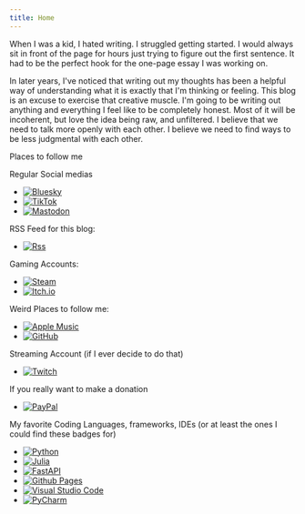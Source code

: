 ```yaml
---
title: Home
---
```


When I was a kid, I hated writing. I struggled getting started. I would always sit in front of the page for hours just trying to figure out the first sentence. It had to be the perfect hook for the one-page essay I was working on. 

In later years, I've noticed that writing out my thoughts has been a helpful way of understanding what it is exactly that I'm thinking or feeling. This blog is an excuse to exercise that creative muscle. I'm going to be writing out anything and everything I feel like to be completely honest. Most of it will be incoherent, but love the idea being raw, and unfiltered. I believe that we need to talk more openly with each other. I believe we need to find ways to be less judgmental with each other. 


Places to follow me 

Regular Social medias
- [![Bluesky](https://img.shields.io/badge/Bluesky-0285FF?style=plastic&logo=Bluesky&logoColor=white)](https://bsky.app/profile/tywhit91.bsky.social)
- [![TikTok](https://img.shields.io/badge/TikTok-%23000000.svg?style=plastic&logo=TikTok&logoColor=white)](https://www.tiktok.com/@whitomaker?_t=ZT-8vBha2bk3nW&_r=1)
- [![Mastodon](https://img.shields.io/badge/-MASTODON-%232B90D9?style=plastic&logo=mastodon&logoColor=white)](https://mastodon.online/@tywhit)

RSS Feed for this blog: 
- [![Rss](https://img.shields.io/badge/rss-F88900?style=plastic&logo=rss&logoColor=white)](https://img.shields.io/badge/rss-F88900?style=plastic&logo=rss&logoColor=white) 

Gaming Accounts: 
- [![Steam](https://img.shields.io/badge/steam-%23000000.svg?style=plastic&logo=steam&logoColor=white)](https://img.shields.io/badge/steam-%23000000.svg?style=plastic&logo=steam&logoColor=white)
- [![Itch.io](https://img.shields.io/badge/Itch-%23FF0B34.svg?style=plastic&logo=Itch.io&logoColor=white)](https://img.shields.io/badge/Itch-%23FF0B34.svg?style=plastic&logo=Itch.io&logoColor=white)

Weird Places to follow me: 
- [![Apple Music](https://img.shields.io/badge/Apple_Music-9933CC?style=plastic&logo=apple-music&logoColor=white)](https://img.shields.io/badge/Apple_Music-9933CC?style=plastic&logo=apple-music&logoColor=white)
- [![GitHub](https://img.shields.io/badge/github-%23121011.svg?style=plastic&logo=github&logoColor=white)](https://img.shields.io/badge/github-%23121011.svg?style=plastic&logo=github&logoColor=white)

Streaming Account (if I ever decide to do that) 
- [![Twitch](https://img.shields.io/badge/Twitch-9347FF?style=plastic&logo=twitch&logoColor=white)](https://img.shields.io/badge/Twitch-9347FF?style=plastic&logo=twitch&logoColor=white)

If you really want to make a donation
- [![PayPal](https://img.shields.io/badge/PayPal-00457C?style=plastic&logo=paypal&logoColor=white)](https://img.shields.io/badge/PayPal-00457C?style=plastic&logo=paypal&logoColor=white)

My favorite Coding Languages, frameworks, IDEs (or at least the ones I could find these badges for)
- [![Python](https://img.shields.io/badge/python-3670A0?style=plastic&logo=python&logoColor=ffdd54)](https://img.shields.io/badge/python-3670A0?style=plastic&logo=python&logoColor=ffdd54)
- [![Julia](https://img.shields.io/badge/-Julia-9558B2?style=plastic&logo=julia&logoColor=white)](https://img.shields.io/badge/-Julia-9558B2?style=plastic&logo=julia&logoColor=white)
- [![FastAPI](https://img.shields.io/badge/FastAPI-005571?style=plastic&logo=fastapi)](https://img.shields.io/badge/FastAPI-005571?style=plastic&logo=fastapi)
- [![Github Pages](https://img.shields.io/badge/github%20pages-121013?style=plastic&logo=github&logoColor=white)](https://img.shields.io/badge/github%20pages-121013?style=plastic&logo=github&logoColor=white)
- [![Visual Studio Code](https://img.shields.io/badge/Visual%20Studio%20Code-0078d7.svg?style=plastic&logo=visual-studio-code&logoColor=white)](https://img.shields.io/badge/Visual%20Studio%20Code-0078d7.svg?style=plastic&logo=visual-studio-code&logoColor=white)
- [![PyCharm](https://img.shields.io/badge/pycharm-143?style=plastic&logo=pycharm&logoColor=black&color=black&labelColor=green)](https://img.shields.io/badge/pycharm-143?style=plastic&logo=pycharm&logoColor=black&color=black&labelColor=green)
